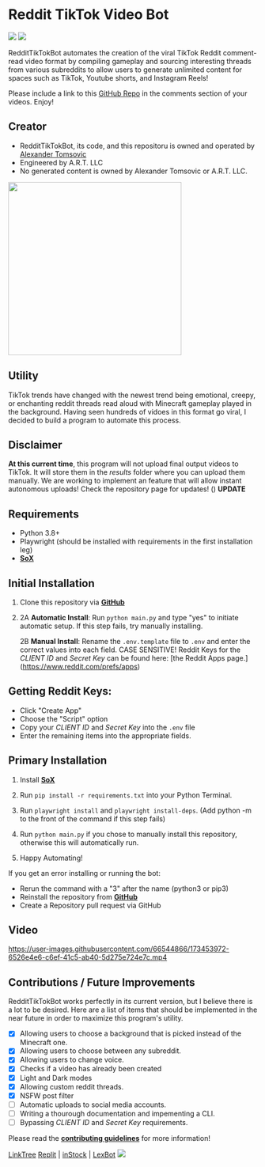 # Reddit TikTok Video Bot 

![](https://img.shields.io/static/v1?label=Bot+Status&style=flat-square&message=Active&color=brightgreen)
![](https://img.shields.io/static/v1?label=Python&logo=python&style=flat-square&message=Version+3.9&color=3776AB)

RedditTikTokBot automates the creation of the viral TikTok Reddit comment-read video format by compiling gameplay and sourcing interesting threads from various subreddits to allow users to generate unlimited content for spaces such as TikTok, Youtube shorts, and Instagram Reels!  

Please include a link to this [GitHub Repo](https://github.com/alexandertomsovic/RedditTikTokBot) in the comments section of your videos. Enjoy!

## Creator
- RedditTikTokBot, its code, and this repositoru is owned and operated by [Alexander Tomsovic](https://linktr.ee/alextomsovic)
- Engineered by A.R.T. LLC
- No generated content is owned by Alexander Tomsovic or A.R.T. LLC. 

<a target="_blank" href="https://alextomsovic1.wixsite.com/my-site">
<picture>
  <source media="(prefers-color-scheme: dark)" srcset="https://user-images.githubusercontent.com/84757117/189466772-50ae7326-ec5e-4b68-879d-a269cdc84c78.png">
  <source media="(prefers-color-scheme: light)" srcset="https://user-images.githubusercontent.com/84757117/189466772-50ae7326-ec5e-4b68-879d-a269cdc84c78.png">
  <img src="" width="350">
</picture>
</a>

## Utility 

TikTok trends have changed with the newest trend being emotional, creepy, or enchanting reddit threads read aloud with Minecraft gameplay played in the background. 
Having seen hundreds of vidoes in this format go viral, I decided to build a program to automate this process. 

## Disclaimer

**At this current time**, this program will not upload final output videos to TikTok. It will store them in the *results* folder where you can upload them manually. 
We are working to implement an feature that will allow instant autonomous uploads! Check the repository page for updates! () **UPDATE**

## Requirements

- Python 3.8+
- Playwright (should be installed with requirements in the first installation leg)
- [**SoX**](https://sourceforge.net/projects/sox/files/sox/)

## Initial Installation 

1. Clone this repository via [**GitHub**](https://github.com/alexandertomsovic/RedditTikTokBot)

2. 2A **Automatic Install**: Run `python main.py` and type "yes" to initiate automatic setup. 
   If this step fails, try manually installing.

   2B **Manual Install**: Rename the `.env.template` file to `.env` and enter the correct values into each field. CASE SENSITIVE! Reddit Keys for the *CLIENT ID* and *Secret Key* can be found here: [the Reddit Apps page.] (https://www.reddit.com/prefs/apps) 
   

## Getting Reddit Keys:

-  Click "Create App" 
-  Choose the "Script" option
-  Copy your *CLIENT ID* and *Secret Key* into the `.env` file
-  Enter the remaining items into the appropriate fields. 

## Primary Installation

1. Install [**SoX**](https://sourceforge.net/projects/sox/files/sox/)
   
2. Run `pip install -r requirements.txt` into your Python Terminal.

3. Run `playwright install` and `playwright install-deps`. (Add python -m to the front of the command if this step fails)

4. Run `python main.py` if you chose to manually install this repository, otherwise this will automatically run. 

5. Happy Automating!

If  you get an error installing or running the bot:

-  Rerun the command with a "3" after the name (python3 or pip3)
-  Reinstall the repository from [**GitHub**](https://github.com/alexandertomsovic/RedditTikTokBot)
- Create a Repository pull request via GitHub

## Video

https://user-images.githubusercontent.com/66544866/173453972-6526e4e6-c6ef-41c5-ab40-5d275e724e7c.mp4

## Contributions / Future Improvements 

RedditTikTokBot works perfectly in its current version, but I believe there is a lot to be desired. Here are a list of items that should be implemented in the near future in order to maximize this program's utility.

- [x] Allowing users to choose a background that is picked instead of the Minecraft one.
- [x] Allowing users to choose between any subreddit.
- [x] Allowing users to change voice.
- [x] Checks if a video has already been created
- [x] Light and Dark modes
- [x] Allowing custom reddit threads. 
- [x] NSFW post filter
- [ ] Automatic uploads to social media accounts.
- [ ] Writing a thourough documentation and impementing a CLI.
- [ ] Bypassing *CLIENT ID* and *Secret Key* requirements. 

Please read the [**contributing guidelines**](CONTRIBUTING.md) for more information!


[LinkTree](https://linktr.ee/alextomsovic) [Replit](https://replit.com/@alextomsovic) | [inStock](https://instockapp.org) | [LexBot](https://lexbot.org)
![](https://img.shields.io/static/v1?label=LinkTree&logo=linktree&style=flat-square&message=AlexTomsovic&color=03c04a)


